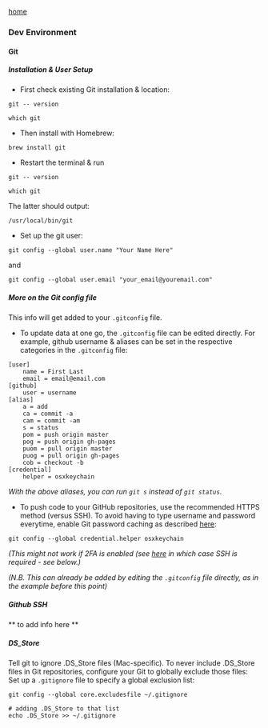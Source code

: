 [home](index.md)

### Dev Environment

#### Git

##### Installation & User Setup

- First check existing Git installation & location:
```
git -- version
```
```
which git
```

- Then install with Homebrew:
```
brew install git
```

- Restart the terminal & run
```
git -- version
```
```
which git
```
The latter should output: 
```
/usr/local/bin/git
```

- Set up the git user:
```
git config --global user.name "Your Name Here"
```
and
```
git config --global user.email "your_email@youremail.com"
```

##### More on the Git config file

This info will get added to your `.gitconfig` file.

- To update data at one go, the `.gitconfig` file can be edited directly. For example, github username & aliases can be set in the respective categories in the `.gitconfig` file:
```
[user]
    name = First Last
    email = email@email.com
[github]
    user = username
[alias]
    a = add
    ca = commit -a
    cam = commit -am
    s = status
    pom = push origin master
    pog = push origin gh-pages
    puom = pull origin master
    puog = pull origin gh-pages
    cob = checkout -b
[credential]
    helper = osxkeychain
```

_With the above aliases, you can run `git s` instead of `git status`._

- To push code to your GitHub repositories, use the recommended HTTPS method (versus SSH). To avoid having to type username and password everytime, enable Git password caching as described [here](https://help.github.com/articles/set-up-git/):

```
git config --global credential.helper osxkeychain
```
_(This might not work if 2FA is enabled (see [here](http://sourabhbajaj.com/mac-setup/Git/) in which case SSH is required - see below.)_

_(N.B. This can already be added by editing the `.gitconfig` file directly, as in the example before this point)_

##### Github SSH

** to add info here **

##### DS_Store

Tell git to ignore .DS_Store files (Mac-specific). To never include .DS_Store files in Git repositories, configure your Git to globally exclude those files:
Set up a `.gitignore` file to specify a global exclusion list:
```
git config --global core.excludesfile ~/.gitignore
```
```
# adding .DS_Store to that list
echo .DS_Store >> ~/.gitignore
```
